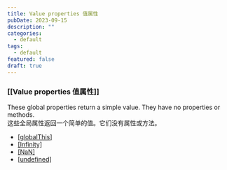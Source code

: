 ```yaml
---
title: Value properties 值属性
pubDate: 2023-09-15
description: ""
categories:
  - default
tags:
  - default
featured: false
draft: true
---
```

### [[Value properties 值属性]]

These global properties return a simple value. They have no properties or methods.  
这些全局属性返回一个简单的值。它们没有属性或方法。

- [[globalThis]](https://developer.mozilla.org/en-US/docs/Web/JavaScript/Reference/Global_Objects/globalThis)
- [[Infinity]](https://developer.mozilla.org/en-US/docs/Web/JavaScript/Reference/Global_Objects/Infinity)
- [[NaN]](https://developer.mozilla.org/en-US/docs/Web/JavaScript/Reference/Global_Objects/NaN)
- [[undefined]](https://developer.mozilla.org/en-US/docs/Web/JavaScript/Reference/Global_Objects/undefined)